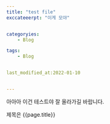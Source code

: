 ```yaml
---
title: "test file"
exccateeerpt: "이게 모야"


categoryies:
	- Blog

tags:
	- Blog


last_modified_at:2022-01-10


---
```


아아아
이건 테스트야
잘 올라가길 바랍니다.

제목은 {{page.title}}

